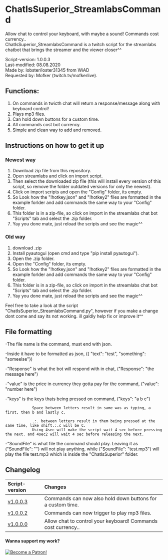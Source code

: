 # ChatIsSuperior_StreamlabsCommand
Allow chat to control your keyboard, with maybe a sound! Commands cost currency..                   
ChatIsSuperior_StreamlabsCommand is a twitch script for the streamlabs chatbot that brings the streamer and the viewer closer^^

Script-version: 1.0.0.3                     
Last-modified: 08.08.2020                     
Made by: lobster/loster31345 from WiAD                           
Requested by: Mofker (twitch.tv/mofkerlive).


## Functions:
1. On commands in twicth chat will return a response/message along with keyboard control!
2. Plays mp3 files.
3. Can hold down buttons for a custom time.
3. All commands cost bot currency.
4. Simple and clean way to add and removed.

## Instructions on how to get it up
### Newest way
1. Download zip file from this repository.
2. Open streamlabs and click on import script.
3. Then select the downloaded zip file (this will install every version of this script, so remove the folder outdated versions for only the newest).
4. Click on import scripts and open the "Config" folder, its empty.
5. So Look how the "!hotkey.json" and "!hotkey2" files are formatted in the example forlder and add commands the same way to your "Config" folder.
6. This folder is in a zip-file, so click on import in the streamlabs chat bot "Scripts" tab and select the .zip folder.
7. Yay you done mate, just reload the scripts and see the magic^^

### Old way
1. download .zip
2. Install pyautogui (open cmd and type "pip install pyautogui").
3. Open the .zip folder.
4. Open the "Config" folder, its empty.
5. So Look how the "!hotkey.json" and "!hotkey2" files are formatted in the example forlder and add commands the same way to your "Config" folder.
6. This folder is in a zip-file, so click on import in the streamlabs chat bot "Scripts" tab and select the .zip folder.
7. Yay you done mate, just reload the scripts and see the magic^^

Feel free to take a look at the script "ChatIsSuperior_StreamlabsCommand.py", however if you make a change dont come and say its not working. ill galdly help fix or improve it^^


## File formatting
-The file name is the command, must end with json.

-Inside it have to be formatted as json, ({ "text": "test", "something": "someelse"})

-"Response" is what the bot will respond with in chat, ("Response": "the message here")

-"value" is the price in currency they gotta pay for the command, ("value": "number here")

-"keys" is the keys thats being pressed on command, ("keys": "a b c") 

                Space between letters result in same was as typing, a first, then b and lastly c.
                
                .:. between letters result in them being pressed at the same time, like shift.:.c will be C. 
                Using 4sec will make the script wait 4 sec before pressing the next. and 4sec2 will wait 4 sec before releasing the next.
                
-"SoundFile" is what file the command should play. Leaving it as ("SoundFile": "") will not play anything, while ("SoundFile":                           "test.mp3") will play the file test.mp3 which is inside the "ChatIsSuperior" folder.

## Changelog
|Script-version|Changes|
|:-|:-|
|[v1.0.0.3](https://github.com/l0b5ter/ChatIsSuperior_StreamlabsCommand) |Commands can now also hold down buttons for a custom time.|
|[v1.0.0.2](https://github.com/l0b5ter/ChatIsSuperior_StreamlabsCommand/tree/master/Outdated%20versions/ChatIsSuperior-v1.0.0.2) |Commands can now trigger to play mp3 files.|
|[v1.0.0.0](https://github.com/l0b5ter/ChatIsSuperior_StreamlabsCommand/tree/master/Outdated%20versions/ChatIsSuperior-v1.0.0.0) |Allow chat to control your keyboard! Commands cost currency.. |






#### Wanna support my work?                                                    
[![Become a Patron!](https://i.imgur.com/BbE01dL.png)](https://www.patreon.com/bePatron?u=31657981)
